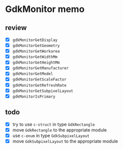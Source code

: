 GdkMonitor memo
================

review
------

* [x] `gdkMonitorGetDisplay`
* [x] `gdkMonitorGetGeometry`
* [x] `gdkMonitorGetWorkarea`
* [x] `gdkMonitorGetWidthMm`
* [x] `gdkMonitorGetHeightMm`
* [x] `gdkMonitorGetManufacturer`
* [x] `gdkMonitorGetModel`
* [x] `gdkMonitorGetScaleFactor`
* [x] `gdkMonitorGetRefreshRate`
* [x] `gdkMonitorGetSubpixelLayout`
* [x] `gdkMonitorIsPrimary`

todo
----

* [x] try to use `c-struct` in type `GdkRectangle`
* [x] move `GdkRectangle` to the appropriate module
* [x] use `c-enum` in type `GdkSubpixelLayout`
* [x] move `GdkSubpixelLayout` to the appropriate module
